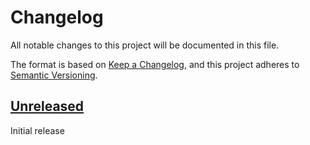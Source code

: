 # Changelog

All notable changes to this project will be documented in this file.

The format is based on [Keep a Changelog](https://keepachangelog.com/en/1.0.0/),
and this project adheres to
[Semantic Versioning](https://semver.org/spec/v2.0.0.html).

## [Unreleased]

Initial release

[unreleased]:
  https://github.com/erbridge/govuk-prototype-template/compare/0789a6feea8ed8e1df2a2ca99fb0e66bf2b34cc2...HEAD
